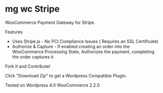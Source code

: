 mg wc Stripe
============

WooCommerce Payment Gateway for Stripe.

Features

* Uses Stripe.js      - No PCI Compliance Issues ( Requires an SSL Certificate)
* Authorize & Capture - If enabled creating an order into the WooCommerce Processing State, Authorizes the payment,
completing the order captures it.

Fork It and Contribute!

Click "Download Zip" to get a Wordpress Compatible Plugin.

Tested on Wordpress 4.0  WooCommerce 2.2.0


